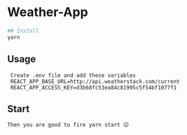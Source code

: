 # Weather-App




```sh
## Install
yarn 
```

## Usage
```
 Create .env file and add these variables
 REACT_APP_BASE_URL=http://api.weatherstack.com/current
 REACT_APP_ACCESS_KEY=d3b68fc53ea84c81995c5f54bf1077f1
```


## Start

```sh
Then you are good to fire yarn start 😌
```
